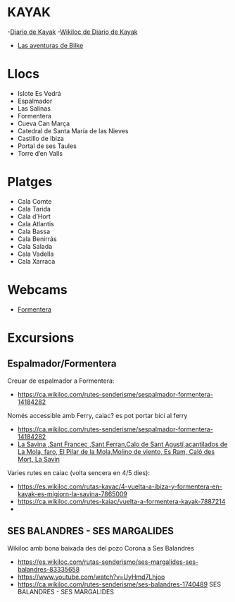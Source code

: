 # KAYAK

-[Diario de Kayak](https://www.diariodekayak.es/vuelta-ibiza-kayak)
-[Wikiloc de Diario de Kayak](https://es.wikiloc.com/rutas-kayac/vuelta-ibiza-kayak-2011-1812958)
- [Las aventuras de Bilke](https://lasaventurasdebilke.wordpress.com/2020/10/04/vuelta-a-ibiza-en-kayak/)
# Llocs

- Islote Es Vedrá
- Espalmador
- Las Salinas
- Formentera
- Cueva Can Marça
- Catedral de Santa María de las Nieves
- Castillo de Ibiza
- Portal de ses Taules
- Torre d’en Valls

# Platges

- Cala Comte
- Cala Tarida
- Cala d’Hort
- Cala Atlantis
- Cala Bassa
- Cala Benirrás
- Cala Salada
- Cala Vadella
- Cala Xarraca

# Webcams

- [Formentera](https://www.formentera.es/la-isla/webcams/)

# Excursions

## Espalmador/Formentera

Creuar de espalmador a Formentera:
- https://ca.wikiloc.com/rutes-senderisme/sespalmador-formentera-14184282

Només accessible amb Ferry, caiac? es pot portar bici al ferry

- https://ca.wikiloc.com/rutes-senderisme/sespalmador-formentera-14184282
- [La Savina ,Sant Francec ,Sant Ferran,Calo de Sant Agustí,acantilados de La Mola, faro, El Pilar de la Mola,Molino de viento, Es Ram, Caló des Mort, La Savin](https://es.wikiloc.com/rutas-mountain-bike/formentera-en-bici-1-58947600)


Varies rutes en caiac (volta sencera en 4/5 dies):
- https://es.wikiloc.com/rutas-kayac/4-vuelta-a-ibiza-y-formentera-en-kayak-es-migjorn-la-savina-7865009
- https://ca.wikiloc.com/rutes-kaiac/vuelta-a-formentera-kayak-7887214
- 
## SES BALANDRES - SES MARGALIDES

Wikiloc amb bona baixada des del pozo Corona a Ses Balandres

- https://es.wikiloc.com/rutas-senderismo/ses-margalides-ses-balandres-83335658
- https://www.youtube.com/watch?v=UyHmd7Lhjoo
- https://ca.wikiloc.com/rutes-senderisme/ses-balandres-1740489
SES BALANDRES - SES MARGALIDES
